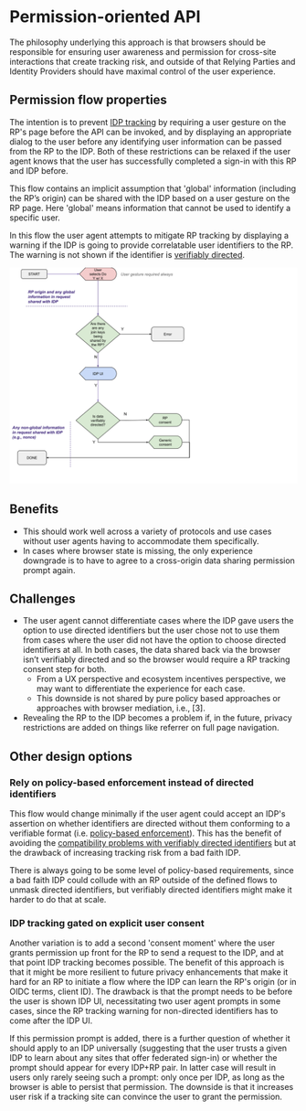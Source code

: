# Permission-oriented API

The philosophy underlying this approach is that browsers should be responsible for ensuring user awareness and permission for cross-site interactions that create tracking risk, and outside of that Relying Parties and Identity Providers should have maximal control of the user experience.

## Permission flow properties
The intention is to prevent [IDP tracking](glossary.md#idp-tracking) by requiring a user gesture on the RP's page before the API can be invoked, and by displaying an appropriate dialog to the user before any identifying user information can be passed from the RP to the IDP. Both of these restrictions can be relaxed if the user agent knows that the user has successfully completed a sign-in with this RP and IDP before.

This flow contains an implicit assumption that 'global' information (including the RP’s origin) can be shared with the IDP based on a user gesture on the RP page. Here 'global' means information that cannot be used to identify a specific user.

In this flow the user agent attempts to mitigate RP tracking by displaying a warning if the IDP is going to provide correlatable user identifiers to the RP. The warning is not shown if the identifier is [verifiably directed](directed_identifiers.md#verifiably-directed-identifiers).

![](static/permission_based_flow.svg)

## Benefits
* This should work well across a variety of protocols and use cases without user agents having to accommodate them specifically. 
* In cases where browser state is missing, the only experience downgrade is to have to agree to a cross-origin data sharing permission prompt again.

## Challenges
* The user agent cannot differentiate cases where the IDP gave users the option to use directed identifiers but the user chose not to use them from cases where the user did not have the option to choose directed identifiers at all. In both cases, the data shared back via the browser isn’t verifiably directed and so the browser would require a RP tracking consent step for both.
  * From a UX perspective and ecosystem incentives perspective, we may want to differentiate the experience for each case.
  * This downside is not shared by pure policy based approaches or approaches with browser mediation, i.e., [3].
* Revealing the RP to the IDP becomes a problem if, in the future, privacy restrictions are added on things like referrer on full page navigation.

## Other design options

### Rely on policy-based enforcement instead of directed identifiers
This flow would change minimally if the user agent could accept an IDP's assertion on whether identifiers are directed without them conforming to a verifiable format (i.e. [policy-based enforcement](directed_identifiers.md#policy-based-approach)). This has the benefit of avoiding the [compatibility problems with verifiably directed identifiers](directed_identifiers.md#caveats-of-verifiably-directed-identifiers) but at the drawback of increasing tracking risk from a bad faith IDP.

There is always going to be some level of policy-based requirements, since a bad faith IDP could collude with an RP outside of the defined flows to unmask directed identifiers, but verifiably directed identifiers might make it harder to do that at scale.

### IDP tracking gated on explicit user consent
Another variation is to add a second 'consent moment' where the user grants permission up front for the RP to send a request to the IDP, and at that point IDP tracking becomes possible. The benefit of this approach is that it might be more resilient to future privacy enhancements that make it hard for an RP to initiate a flow where the IDP can learn the RP's origin (or in OIDC terms, client ID). The drawback is that the prompt needs to be before the user is shown IDP UI, necessitating two user agent prompts in some cases, since the RP tracking warning for non-directed identifiers has to come after the IDP UI.

If this permission prompt is added, there is a further question of whether it should apply to an IDP universally (suggesting that the user trusts a given IDP to learn about any sites that offer federated sign-in) or whether the prompt should appear for every IDP+RP pair. In latter case will result in users only rarely seeing such a prompt: only once per IDP, as long as the browser is able to persist that permission. The downside is that it increases user risk if a tracking site can convince the user to grant the permission.
